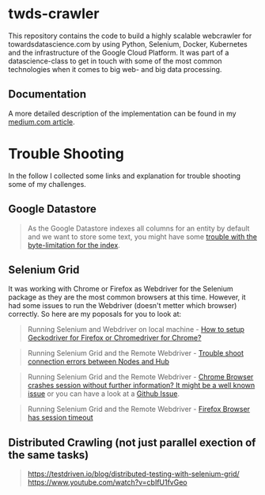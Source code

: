 # twds-crawler
This repository contains the code to build a highly scalable webcrawler for towardsdatascience.com by using Python, Selenium, Docker, Kubernetes and the infrastructure of the Google Cloud Platform. It was part of a datascience-class to get in touch with some of the most common technologies when it comes to big web- and big data processing.

## Documentation
A more detailed description of the implementation can be found in my <a href="https://medium.com/@Postiii/build-a-scalable-webcrawler-for-towards-data-science-with-selenium-by-using-python-9c0c23e3ebe5">medium.com article</a>.

# Trouble Shooting
In the follow I collected some links and explanation for trouble shooting some of my challenges.

## Google Datastore
> As the Google Datastore indexes all columns for an entity by default and we want to store some text, you might have some <a href="https://stackoverflow.com/questions/44373051/google-datastore-1500-byte-property-limit-for-embedded-entities">trouble with the byte-limitation for the index</a>.


## Selenium Grid
It was working with Chrome or Firefox as Webdriver for the Selenium package as they are the most common browsers at this time.
However, it had some issues to run the Webdriver (doesn't metter which browser) correctly. So here are my poposals for you to look at:

> Running Selenium and Webdriver on local machine - <a href="">How to setup Geckodriver for Firefox or Chromedriver for Chrome?</a>

> Running Selenium Grid and the Remote Webdriver - <a href="https://www.programcreek.com/python/example/100023/selenium.webdriver.Remote">Trouble shoot connection errors between Nodes and Hub</a>

> Running Selenium Grid and the Remote Webdriver - <a href="https://bugs.chromium.org/p/chromedriver/issues/detail?id=1097">Chrome Browser crashes session without further information? It might be a well known issue</a> or you can have a look at a <a href="https://github.com/elgalu/docker-selenium/issues/20">Github Issue</a>.

> Running Selenium Grid and the Remote Webdriver - <a href="https://github.com/SeleniumHQ/selenium/issues/922">Firefox Browser has session timeout</a>

## Distributed Crawling (not just parallel exection of the same tasks)
> https://testdriven.io/blog/distributed-testing-with-selenium-grid/ <br>
> https://www.youtube.com/watch?v=cbIfU1fvGeo
